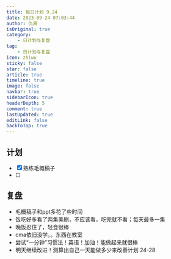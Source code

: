 ```yaml
---
title: 每日计划 9.24
date: 2023-09-24 07:03:44
author: 仇真
isOriginal: true
category: 
    - 日计划与复盘
tag:
    - 日计划与复盘
icon: zhiwu
sticky: false
star: false
article: true
timeline: true
image: false
navbar: true
sidebarIcon: true
headerDepth: 5
comment: true
lastUpdated: true
editLink: false
backToTop: true
---
```


## 计划

- [x] 熟练毛概稿子
- [ ] 

## 复盘

- 毛概稿子和ppt多花了些时间
- 饭吃好多看了两集美剧，不应该看，吃完就不看；每天最多一集
- 晚饭忍住了，轻食很棒
- cma依旧没学。。东西在教室
- 尝试“一分钟”习惯法！英语！加油！能做起来就很棒
- 明天继续改进！测算出自己一天能做多少来改善计划 24-28
